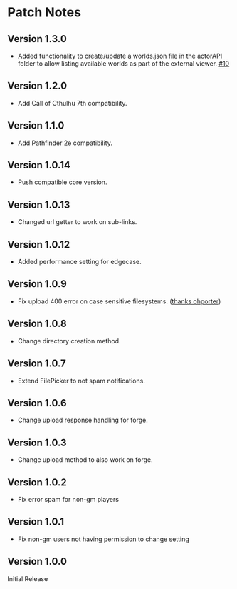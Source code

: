 # Patch Notes

## Version 1.3.0

* Added functionality to create/update a worlds.json file in the actorAPI folder to allow listing available worlds as part of the external viewer. [#10](https://github.com/ardittristan/VTTExternalActorViewer/pull/10)

## Version 1.2.0

* Add Call of Cthulhu 7th compatibility.

## Version 1.1.0

* Add Pathfinder 2e compatibility.

## Version 1.0.14

* Push compatible core version.

## Version 1.0.13

* Changed url getter to work on sub-links.

## Version 1.0.12

* Added performance setting for edgecase.

## Version 1.0.9

* Fix upload 400 error on case sensitive filesystems. ([thanks ohporter](https://github.com/ardittristan/VTTExternalActorViewer/pull/5))

## Version 1.0.8

* Change directory creation method.

## Version 1.0.7

* Extend FilePicker to not spam notifications.

## Version 1.0.6

* Change upload response handling for forge.

## Version 1.0.3

* Change upload method to also work on forge.

## Version 1.0.2

* Fix error spam for non-gm players

## Version 1.0.1

* Fix non-gm users not having permission to change setting

## Version 1.0.0

Initial Release
